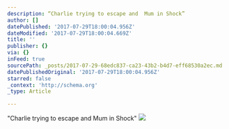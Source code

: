 ```yaml
---
description: “Charlie trying to escape and  Mum in Shock”
author: []
datePublished: '2017-07-29T18:00:04.956Z'
dateModified: '2017-07-29T18:00:04.669Z'
title: ''
publisher: {}
via: {}
inFeed: true
sourcePath: _posts/2017-07-29-68edc837-ca23-43b2-b4d7-eff68530a2ec.md
datePublishedOriginal: '2017-07-29T18:00:04.956Z'
starred: false
_context: 'http://schema.org'
_type: Article

---
```

"Charlie trying to escape and Mum in Shock"
![](https://the-grid-user-content.s3-us-west-2.amazonaws.com/767d1030-e3d5-4aeb-bac5-f5778b306e98.jpg)